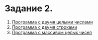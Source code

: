 # Задание 2.
1. [Программа с двумя целыми числами](https://github.com/AleksandrLubnin/Lubnin_Java11/tree/main/two_numbers)
2. [Программа с двумя строками](https://github.com/AleksandrLubnin/Lubnin_Java11/tree/main/two_strings)
3. [Программа с массивом целых чисел](https://github.com/AleksandrLubnin/Lubnin_Java11/tree/main/array_of_integers)